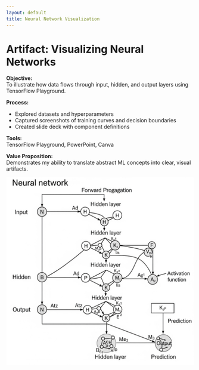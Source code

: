 ```yaml
---
layout: default
title: Neural Network Visualization
---
```


# Artifact: Visualizing Neural Networks

**Objective:**  
To illustrate how data flows through input, hidden, and output layers using TensorFlow Playground.

**Process:**  
- Explored datasets and hyperparameters  
- Captured screenshots of training curves and decision boundaries  
- Created slide deck with component definitions  

**Tools:**  
TensorFlow Playground, PowerPoint, Canva

**Value Proposition:**  
Demonstrates my ability to translate abstract ML concepts into clear, visual artifacts.

<!-- Embed screenshots -->
![Playground Screenshot](/assets/images/image1.png)
